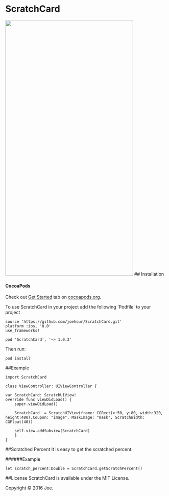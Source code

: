 # ScratchCard
<img src="https://raw.githubusercontent.com/joehour/ScratchCard/master/ScratchCard/result.jpg" width="400" height="800" />
## Installation

#### CocoaPods

Check out [Get Started](https://guides.cocoapods.org/using/getting-started.html) tab on [cocoapods.org](http://cocoapods.org/).

To use ScratchCard in your project add the following 'Podfile' to your project

	source 'https://github.com/joehour/ScratchCard.git'
	platform :ios, '8.0'
	use_frameworks!

	pod 'ScratchCard', '~> 1.0.3'

Then run:

    pod install


##Example
   
    import ScratchCard
    
    class ViewController: UIViewController {

    var ScratchCard: ScratchUIView!
    override func viewDidLoad() {
        super.viewDidLoad()
        
        ScratchCard  = ScratchUIView(frame: CGRect(x:50, y:80, width:320, height:480),Coupon: "image", MaskImage: "mask", ScratchWidth: CGFloat(40))
        
        self.view.addSubview(ScratchCard)
        }
    }

##Scratched Percent
It is easy to get the scratched percent.
 
######Example
  
    let scratch_percent:Double = ScratchCard.getScratchPercent()
      

##License
ScratchCard is available under the MIT License.

Copyright © 2016 Joe.
